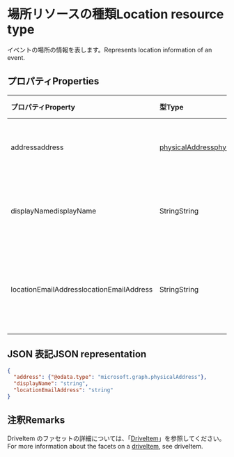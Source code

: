 # <a name="location-resource-type"></a><span data-ttu-id="0ac4a-101">場所リソースの種類</span><span class="sxs-lookup"><span data-stu-id="0ac4a-101">Location resource type</span></span>

<span data-ttu-id="0ac4a-102">イベントの場所の情報を表します。</span><span class="sxs-lookup"><span data-stu-id="0ac4a-102">Represents location information of an event.</span></span>


## <a name="properties"></a><span data-ttu-id="0ac4a-103">プロパティ</span><span class="sxs-lookup"><span data-stu-id="0ac4a-103">Properties</span></span>
| <span data-ttu-id="0ac4a-104">プロパティ</span><span class="sxs-lookup"><span data-stu-id="0ac4a-104">Property</span></span>  | <span data-ttu-id="0ac4a-105">型</span><span class="sxs-lookup"><span data-stu-id="0ac4a-105">Type</span></span>   | <span data-ttu-id="0ac4a-106">説明</span><span class="sxs-lookup"><span data-stu-id="0ac4a-106">Description</span></span>                                                     |
|:----------|:-------|:----------------------------------------------------------------|
| <span data-ttu-id="0ac4a-107">address</span><span class="sxs-lookup"><span data-stu-id="0ac4a-107">address</span></span> | [<span data-ttu-id="0ac4a-108">physicalAddress</span><span class="sxs-lookup"><span data-stu-id="0ac4a-108">physicalAddress</span></span>](physicalAddress.md) |<span data-ttu-id="0ac4a-109">場所の番地。</span><span class="sxs-lookup"><span data-stu-id="0ac4a-109">The street address of the location.</span></span> |
| <span data-ttu-id="0ac4a-110">displayName</span><span class="sxs-lookup"><span data-stu-id="0ac4a-110">displayName</span></span>  | <span data-ttu-id="0ac4a-111">String</span><span class="sxs-lookup"><span data-stu-id="0ac4a-111">String</span></span> | <span data-ttu-id="0ac4a-112">場所に関連付けられた名前。</span><span class="sxs-lookup"><span data-stu-id="0ac4a-112">The name associated with the location.</span></span>                       |
| <span data-ttu-id="0ac4a-113">locationEmailAddress</span><span class="sxs-lookup"><span data-stu-id="0ac4a-113">locationEmailAddress</span></span> | <span data-ttu-id="0ac4a-114">String</span><span class="sxs-lookup"><span data-stu-id="0ac4a-114">String</span></span> | <span data-ttu-id="0ac4a-115">場所の電子メール アドレス (省略可能)。</span><span class="sxs-lookup"><span data-stu-id="0ac4a-115">Optional email address of the location.</span></span>              |

## <a name="json-representation"></a><span data-ttu-id="0ac4a-116">JSON 表記</span><span class="sxs-lookup"><span data-stu-id="0ac4a-116">JSON representation</span></span>

<!-- {
  "blockType": "resource",
  "optionalProperties": [

  ],
  "@odata.type": "microsoft.graph.location"
}-->
```json
{
  "address": {"@odata.type": "microsoft.graph.physicalAddress"},
  "displayName": "string",
  "locationEmailAddress": "string"
}

```

## <a name="remarks"></a><span data-ttu-id="0ac4a-117">注釈</span><span class="sxs-lookup"><span data-stu-id="0ac4a-117">Remarks</span></span>

<span data-ttu-id="0ac4a-118">DriveItem のファセットの詳細については、「[DriveItem](driveitem.md)」を参照してください。</span><span class="sxs-lookup"><span data-stu-id="0ac4a-118">For more information about the facets on a [driveItem](driveitem.md), see driveItem.</span></span>

<!-- uuid: 8fcb5dbc-d5aa-4681-8e31-b001d5168d79
2015-10-25 14:57:30 UTC -->
<!-- {
  "type": "#page.annotation",
  "description": "location resource",
  "keywords": "",
  "section": "documentation",
  "tocPath": ""
}-->